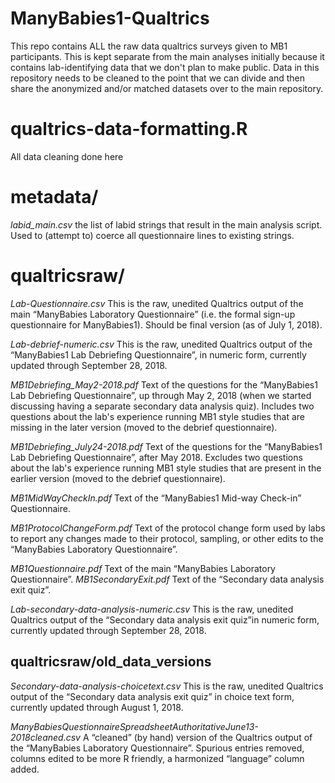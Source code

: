 # ManyBabies1-Qualtrics

This repo contains ALL the raw data qualtrics surveys given to MB1 participants. This is kept separate from the main analyses initially because it contains lab-identifying data that we don't plan to make public. Data in this repository needs to be cleaned to the point that we can divide and then share the anonymized and/or matched datasets over to the main repository. 

# qualtrics-data-formatting.R

All data cleaning done here

# metadata/

*labid_main.csv* the list of labid strings that result in the main analysis script. Used to (attempt to) coerce all questionnaire lines to existing strings.  

# qualtricsraw/

*Lab-Questionnaire.csv* This is the raw, unedited Qualtrics output of the main “ManyBabies Laboratory Questionnaire” (i.e. the formal sign-up questionnaire for ManyBabies1). Should be final version (as of July 1, 2018).

*Lab-debrief-numeric.csv* This is the raw, unedited Qualtrics output of the “ManyBabies1 Lab Debriefing Questionnaire”, in numeric form, currently updated through September 28, 2018.

*MB1Debriefing_May2-2018.pdf* Text of the questions for the “ManyBabies1 Lab Debriefing Questionnaire”, up through May 2, 2018 (when we started discussing having a separate secondary data analysis quiz). Includes two questions about the lab's experience running MB1 style studies that are missing in the later version (moved to the debrief questionnaire).

*MB1Debriefing_July24-2018.pdf* Text of the questions for the “ManyBabies1 Lab Debriefing Questionnaire”, after May 2018. Excludes two questions about the lab's experience running MB1 style studies that are present in the earlier version (moved to the debrief questionnaire).

*MB1MidWayCheckIn.pdf* Text of the “ManyBabies1 Mid-way Check-in” Questionnaire.

*MB1ProtocolChangeForm.pdf* Text of the protocol change form used by labs to report any changes made to their protocol, sampling, or other edits to the “ManyBabies Laboratory Questionnaire”.

*MB1Questionnaire.pdf* Text of the main “ManyBabies Laboratory Questionnaire”.
*MB1SecondaryExit.pdf* Text of the “Secondary data analysis exit quiz”.

*Lab-secondary-data-analysis-numeric.csv* This is the raw, unedited Qualtrics output of the “Secondary data analysis exit quiz”in numeric form, currently updated through September 28, 2018.

## qualtricsraw/old_data_versions

*Secondary-data-analysis-choicetext.csv* This is the raw, unedited Qualtrics output of the “Secondary data analysis exit quiz” in choice text form, currently updated through August 1, 2018.

*ManyBabiesQuestionnaireSpreadsheetAuthoritativeJune13-2018cleaned.csv* A “cleaned” (by hand) version of the Qualtrics output of the “ManyBabies Laboratory Questionnaire”. Spurious entries removed, columns edited to be more R friendly, a harmonized “language” column added.
